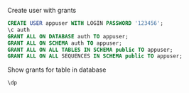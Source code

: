 Create user with grants
```sql
CREATE USER appuser WITH LOGIN PASSWORD '123456';
\c auth
GRANT ALL ON DATABASE auth TO appuser;
GRANT ALL ON SCHEMA auth TO appuser;
GRANT ALL ON ALL TABLES IN SCHEMA public TO appuser;
GRANT ALL ON ALL SEQUENCES IN SCHEMA public TO appuser;
```

Show grants for table in database
```sql
\dp
```
